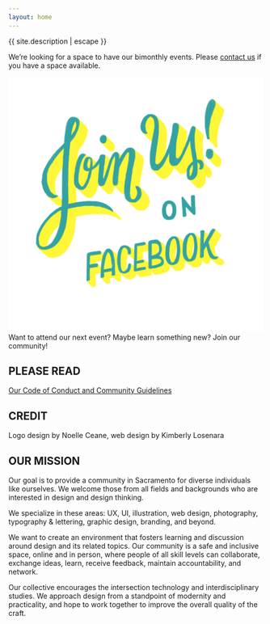 ```yaml
---
layout: home
---
```


<div class="intro">
<p class="site-description">{{ site.description | escape }}</p>

<div class="notice">
We’re looking for a space to have our bimonthly events. Please <a href="kim@thisisdesco.com">contact us</a> if you have a space available.
</div>
</div>

<div class="flex-col">

<div class="join" markdown="1">

<a href="https://www.facebook.com/groups/sacdesco/" target="_blank" class="no-ul"><img src="/assets/images/join-us.PNG" alt="Join Us on Facebook!"></a>
Want to attend our next event? Maybe learn something new? Join our community!

## PLEASE READ
<a href="https://drive.google.com/open?id=12XppL2fxflYKkLUFzKb3XMsrcGRSPbpbUBo33UAugAo" target="_blank">Our Code of Conduct and Community Guidelines</a>

## CREDIT
Logo design by Noelle Ceane, web design by Kimberly Losenara
</div>

<div class="mission" markdown="1">

## OUR MISSION
Our goal is to provide a community in Sacramento for diverse individuals like ourselves. We welcome those from all fields and backgrounds who are interested in design and design thinking.

We specialize in these areas: UX, UI, illustration, web design, photography, typography & lettering, graphic design, branding, and beyond.

We want to create an environment that fosters learning and discussion around design and its related topics. Our community is a safe and inclusive space, online and in person, where people of all skill levels can collaborate, exchange ideas, learn, receive feedback, maintain accountability, and network.

Our collective encourages the intersection technology and interdisciplinary studies. We approach design from a standpoint of modernity and practicality, and hope to work together to improve the overall quality of the craft.
</div>
</div>